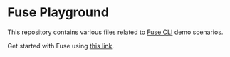 # Fuse Playground

This repository contains various files related to [Fuse CLI](https://github.com/kubeshop/fuse-releases) demo scenarios.

Get started with Fuse using [this link](https://botkube.io/fuse).

